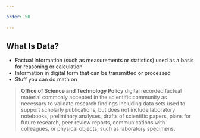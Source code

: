 ```yaml
---

order: 50

---
```


## What Is Data?

<div class="fragment">
    <ul>
        <li>
            Factual information (such as measurements or statistics) 
            used as a basis for reasoning or calculation
        </li>
        <li>
            Information in digital form that can be transmitted or processed
        </li>
        <li>
            Stuff you can do math on
        </li>
    </ul>
        

</div>

<blockquote class="smaller fragment"> 
<p>
<strong>Office of Science and Technology Policy</strong>
digital recorded factual material commonly accepted in the scientific community as necessary to
validate research findings including data sets used to support scholarly publications, but does not
include laboratory notebooks, preliminary analyses, drafts of scientific papers, plans for future
research, peer review reports, communications with colleagues, or physical objects, such as
laboratory specimens. 
</p>
</blockquote>



